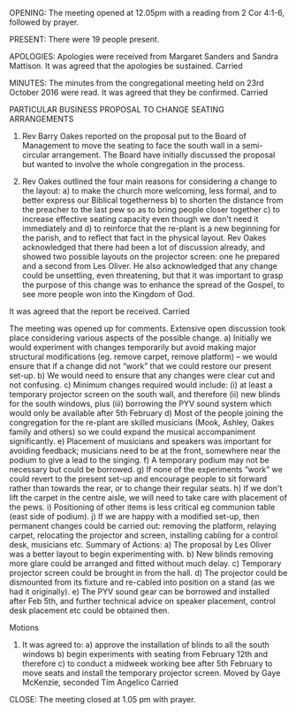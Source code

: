 ﻿OPENING: The meeting opened at 12.05pm with a reading from 2 Cor 4:1-6, followed by prayer.

PRESENT: There were 19 people present.

APOLOGIES: Apologies were received from Margaret Sanders and Sandra Mattison.
It was agreed that the apologies be sustained.	Carried

MINUTES: The minutes from the congregational meeting held on 23rd October 2016 were read. It was agreed that they be confirmed.	Carried

PARTICULAR BUSINESS
PROPOSAL TO CHANGE SEATING ARRANGEMENTS
1. Rev Barry Oakes reported on the proposal put to the Board of Management to move the seating to face the south wall in a semi-circular arrangement. The Board have initially discussed the proposal but wanted to involve the whole congregation in the process.

2. Rev Oakes outlined the four main reasons for considering a change to the layout:
a) to make the church more welcoming, less formal, and to better express our Biblical togetherness
b) to shorten the distance from the preacher to the last pew so as to bring people closer together
c) to increase effective seating capacity even though we don't need it immediately
and
d) to reinforce that the re-plant is a new beginning for the parish, and to reflect that fact in the physical layout.
Rev Oakes acknowledged that there had been a lot of discussion already, and showed two possible layouts on the projector screen: one he prepared and a second from Les Oliver. He also acknowledged that any change could be unsettling, even threatening, but that it was important to grasp the purpose of this change was to enhance the spread of the Gospel, to see more people won into the Kingdom of God.

It was agreed that the report be received.	Carried

The meeting was opened up for comments. Extensive open discussion took place considering various aspects of the possible change. 
a) Initially we would experiment with changes temporarily but avoid making major structural modifications (eg. remove carpet, remove platform) – we would ensure that if a change did not “work” that we could restore our present set-up.
b) We would need to ensure that any changes were clear cut and not confusing.
c) Minimum changes required would include:
		(i) at least a temporary projector screen on the south wall, and therefore 
		(ii) new blinds for the south windows, plus 
		(iii) borrowing the PYV sound system which would only be available after 5th February
d) Most of the people joining the congregation for the re-plant are skilled musicians (Mook, Ashley, Oakes family and others) so we could expand the musical accompaniment significantly.
e) Placement of musicians and speakers was important for avoiding feedback; musicians need to be at the front, somewhere near the podium to give a lead to the singing.
f) A temporary podium may not be necessary but could be borrowed.
g) If none of the experiments “work” we could revert to the present set-up and encourage people to sit forward rather than towards the rear, or to change their regular seats.
h) If we don't lift the carpet in the centre aisle, we will need to take care with placement of the pews. 
i) Positioning of other items is less critical eg communion table (east side of podium).
j) If we are happy with a modified set-up, then permanent changes could be carried out: removing the platform, relaying carpet, relocating the projector and screen, installing cabling for a control desk, musicians etc.
Summary of Actions:
a) The proposal by Les Oliver was a better layout to begin experimenting with.
b) New blinds removing more glare could be arranged and fitted without much delay.
c) Temporary projector screen could be brought in from the hall.
d) The projector could be dismounted from its fixture and re-cabled into position on a stand (as we had it originally).
e) The PYV sound gear can be borrowed and installed after Feb 5th, and further technical advice on speaker placement, control desk placement etc could be obtained then.

Motions
1. It was agreed to: 
a) approve the installation of blinds to all the south windows
b) begin experiments with seating from February 12th and therefore
c) to conduct a midweek working bee after 5th February to move seats and install the temporary projector screen.
Moved by Gaye McKenzie, seconded Tim Angelico	Carried


CLOSE: The meeting closed at 1.05 pm with prayer.

